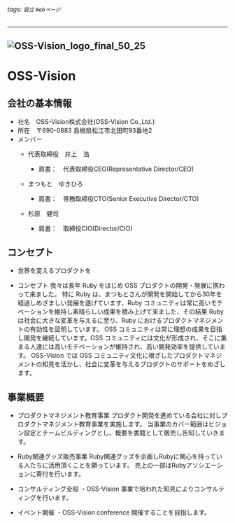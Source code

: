 ###### tags: `設立` `Webページ`

---
![OSS-Vision_logo_final_50_25](https://user-images.githubusercontent.com/122076596/224927494-f06a8722-30f4-4a44-bae0-b7bfa20c81ba.png)
---
# OSS-Vision
## 会社の基本情報
* 社名　OSS-Vision株式会社(OSS-Vision Co.,Ltd.)
* 所在　〒690-0883 島根県松江市北田町93番地2
* メンバー
    * 代表取締役　井上　浩
        * 肩書：　代表取締役CEO(Representative Director/CEO)
        
    * まつもと　ゆきひろ
        * 肩書：　専務取締役CTO(Senior Executive Director/CTO)　
       
    
    * 杉原　健司
        * 肩書：　取締役CIO(Director/CIO)
        



## コンセプト

* 世界を変えるプロダクトを

* コンセプト
我々は長年 Ruby をはじめ OSS プロダクトの開発・発展に携わって来ました。
特に Ruby は、まつもとさんが開発を開始してから30年を経過しめざましい発展を遂げています、Ruby コミュニティは常に高いモチベーションを維持し素晴らしい成果を積み上げて来ました、その結果 Ruby は社会に大きな変革を与えるに至り、Ruby におけるプロダクトマネジメントの有効性を証明しています。
OSS コミュニティは常に理想の成果を目指し開発を継続しています。OSS コミュニティには文化が形成され、そこに集まる人達には高いモチベーションが維持され、高い開発効率を提供しています。
OSS-Vision では OSS コミュニティ文化に根ざしたプロダクトマネジメントの知見を活かし、社会に変革を与えるプロダクトのサポートをめざします。


## 事業概要
* プロダクトマネジメント教育事業
プロダクト開発を進めている会社に対しプロダクトマネジメント教育事業を実施します。
当事業のカバー範囲はビジョン設定とチームビルディングとし、概要を書籍として販売し告知していきます。
* Ruby関連グッズ販売事業
Ruby関連グッズを企画しRubyに関心を持っている人たちに活用頂くことを願っています。
売上の一部はRubyアソシエーションに寄付を行います。

* コンサルティング全般
・OSS-Vision 事業で培われた知見によりコンサルティングを行います。

* イベント開催
・OSS-Vision conference 開催することを目指します。


